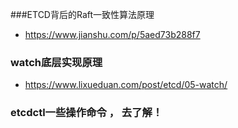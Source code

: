 ###ETCD背后的Raft一致性算法原理
- https://www.jianshu.com/p/5aed73b288f7

### watch底层实现原理
- https://www.lixueduan.com/post/etcd/05-watch/

### etcdctl一些操作命令 ， 去了解！